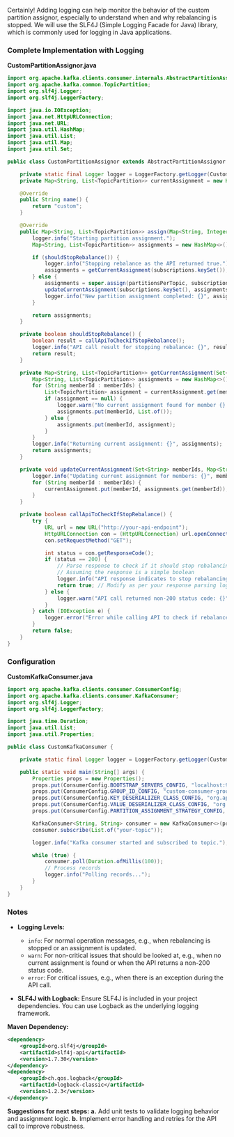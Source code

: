 Certainly! Adding logging can help monitor the behavior of the custom partition assignor, especially to understand when and why rebalancing is stopped. We will use the SLF4J (Simple Logging Facade for Java) library, which is commonly used for logging in Java applications.

### Complete Implementation with Logging

**CustomPartitionAssignor.java**

```java
import org.apache.kafka.clients.consumer.internals.AbstractPartitionAssignor;
import org.apache.kafka.common.TopicPartition;
import org.slf4j.Logger;
import org.slf4j.LoggerFactory;

import java.io.IOException;
import java.net.HttpURLConnection;
import java.net.URL;
import java.util.HashMap;
import java.util.List;
import java.util.Map;
import java.util.Set;

public class CustomPartitionAssignor extends AbstractPartitionAssignor {

    private static final Logger logger = LoggerFactory.getLogger(CustomPartitionAssignor.class);
    private Map<String, List<TopicPartition>> currentAssignment = new HashMap<>();

    @Override
    public String name() {
        return "custom";
    }

    @Override
    public Map<String, List<TopicPartition>> assign(Map<String, Integer> partitionsPerTopic, Map<String, Subscription> subscriptions) {
        logger.info("Starting partition assignment.");
        Map<String, List<TopicPartition>> assignments = new HashMap<>();

        if (shouldStopRebalance()) {
            logger.info("Stopping rebalance as the API returned true.");
            assignments = getCurrentAssignment(subscriptions.keySet());
        } else {
            assignments = super.assign(partitionsPerTopic, subscriptions);
            updateCurrentAssignment(subscriptions.keySet(), assignments);
            logger.info("New partition assignment completed: {}", assignments);
        }

        return assignments;
    }

    private boolean shouldStopRebalance() {
        boolean result = callApiToCheckIfStopRebalance();
        logger.info("API call result for stopping rebalance: {}", result);
        return result;
    }

    private Map<String, List<TopicPartition>> getCurrentAssignment(Set<String> memberIds) {
        Map<String, List<TopicPartition>> assignments = new HashMap<>();
        for (String memberId : memberIds) {
            List<TopicPartition> assignment = currentAssignment.get(memberId);
            if (assignment == null) {
                logger.warn("No current assignment found for member {}. Returning an empty list.", memberId);
                assignments.put(memberId, List.of());
            } else {
                assignments.put(memberId, assignment);
            }
        }
        logger.info("Returning current assignment: {}", assignments);
        return assignments;
    }

    private void updateCurrentAssignment(Set<String> memberIds, Map<String, List<TopicPartition>> assignments) {
        logger.info("Updating current assignment for members: {}", memberIds);
        for (String memberId : memberIds) {
            currentAssignment.put(memberId, assignments.get(memberId));
        }
    }

    private boolean callApiToCheckIfStopRebalance() {
        try {
            URL url = new URL("http://your-api-endpoint");
            HttpURLConnection con = (HttpURLConnection) url.openConnection();
            con.setRequestMethod("GET");

            int status = con.getResponseCode();
            if (status == 200) {
                // Parse response to check if it should stop rebalancing
                // Assuming the response is a simple boolean
                logger.info("API response indicates to stop rebalancing.");
                return true; // Modify as per your response parsing logic
            } else {
                logger.warn("API call returned non-200 status code: {}", status);
            }
        } catch (IOException e) {
            logger.error("Error while calling API to check if rebalance should be stopped", e);
        }
        return false;
    }
}
```

### Configuration

**CustomKafkaConsumer.java**

```java
import org.apache.kafka.clients.consumer.ConsumerConfig;
import org.apache.kafka.clients.consumer.KafkaConsumer;
import org.slf4j.Logger;
import org.slf4j.LoggerFactory;

import java.time.Duration;
import java.util.List;
import java.util.Properties;

public class CustomKafkaConsumer {

    private static final Logger logger = LoggerFactory.getLogger(CustomKafkaConsumer.class);

    public static void main(String[] args) {
        Properties props = new Properties();
        props.put(ConsumerConfig.BOOTSTRAP_SERVERS_CONFIG, "localhost:9092");
        props.put(ConsumerConfig.GROUP_ID_CONFIG, "custom-consumer-group");
        props.put(ConsumerConfig.KEY_DESERIALIZER_CLASS_CONFIG, "org.apache.kafka.common.serialization.StringDeserializer");
        props.put(ConsumerConfig.VALUE_DESERIALIZER_CLASS_CONFIG, "org.apache.kafka.common.serialization.StringDeserializer");
        props.put(ConsumerConfig.PARTITION_ASSIGNMENT_STRATEGY_CONFIG, CustomPartitionAssignor.class.getName());

        KafkaConsumer<String, String> consumer = new KafkaConsumer<>(props);
        consumer.subscribe(List.of("your-topic"));

        logger.info("Kafka consumer started and subscribed to topic.");

        while (true) {
            consumer.poll(Duration.ofMillis(100));
            // Process records
            logger.info("Polling records...");
        }
    }
}
```

### Notes

- **Logging Levels:**
  - `info`: For normal operation messages, e.g., when rebalancing is stopped or an assignment is updated.
  - `warn`: For non-critical issues that should be looked at, e.g., when no current assignment is found or when the API returns a non-200 status code.
  - `error`: For critical issues, e.g., when there is an exception during the API call.

- **SLF4J with Logback:** Ensure SLF4J is included in your project dependencies. You can use Logback as the underlying logging framework.

**Maven Dependency:**

```xml
<dependency>
    <groupId>org.slf4j</groupId>
    <artifactId>slf4j-api</artifactId>
    <version>1.7.30</version>
</dependency>
<dependency>
    <groupId>ch.qos.logback</groupId>
    <artifactId>logback-classic</artifactId>
    <version>1.2.3</version>
</dependency>
```

**Suggestions for next steps:**
**a.** Add unit tests to validate logging behavior and assignment logic.
**b.** Implement error handling and retries for the API call to improve robustness.

